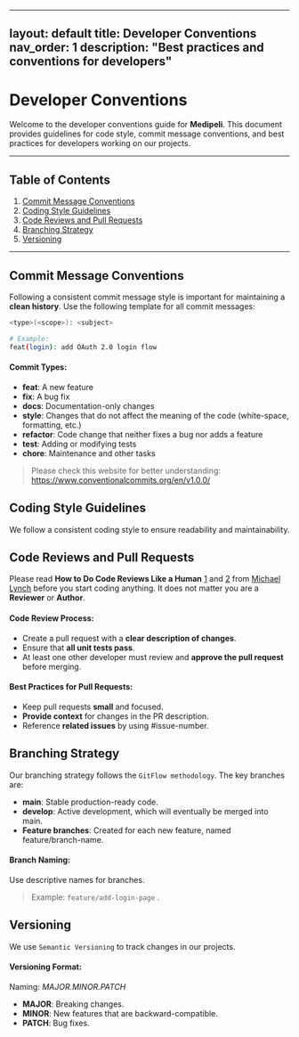 
---
layout: default
title: Developer Conventions
nav_order: 1
description: "Best practices and conventions for developers"
---

# Developer Conventions

Welcome to the developer conventions guide for **Medipeli**. This document provides guidelines for code style, commit message conventions, and best practices for developers working on our projects.

---

## Table of Contents
1. [Commit Message Conventions](#commit-message-conventions)
2. [Coding Style Guidelines](#coding-style-guidelines)
3. [Code Reviews and Pull Requests](#code-reviews-and-pull-requests)
4. [Branching Strategy](#branching-strategy)
5. [Versioning](#versioning)

---

## Commit Message Conventions

Following a consistent commit message style is important for maintaining a **clean history**. Use the following template for all commit messages:

```bash
<type>(<scope>): <subject>

# Example:
feat(login): add OAuth 2.0 login flow
```

#### Commit Types:
- **feat**: A new feature
- **fix**: A bug fix
- **docs**: Documentation-only changes
- **style**: Changes that do not affect the meaning of the code (white-space, formatting, etc.)
- **refactor**: Code change that neither fixes a bug nor adds a feature
- **test**: Adding or modifying tests
- **chore**: Maintenance and other tasks

> Please check this website for better understanding:
> https://www.conventionalcommits.org/en/v1.0.0/

## Coding Style Guidelines
We follow a consistent coding style to ensure readability and maintainability. 


## Code Reviews and Pull Requests
Please read **How to Do Code Reviews Like a Human** [1](https://mtlynch.io/human-code-reviews-1/) and [2](https://mtlynch.io/human-code-reviews-2/) from [Michael Lynch](https://mtlynch.io/) before you start coding anything. It does not matter you are a **Reviewer** or **Author**.

####  Code Review Process:
- Create a pull request with a **clear description of changes**.
- Ensure that **all unit tests pass**.
- At least one other developer must review and **approve the pull request** before merging.

#### Best Practices for Pull Requests:
- Keep pull requests **small** and focused.
- **Provide context** for changes in the PR description.
- Reference **related issues** by using #issue-number.

## Branching Strategy
Our branching strategy follows the `GitFlow methodology`. The key branches are:

- **main**: Stable production-ready code.
- **develop**: Active development, which will eventually be merged into main.
- **Feature branches**: Created for each new feature, named feature/branch-name.

#### Branch Naming:
Use descriptive names for branches.

> Example: `feature/add-login-page` .

## Versioning
We use `Semantic Versioning` to track changes in our projects.

#### Versioning Format:
Naming: *MAJOR.MINOR.PATCH*
- **MAJOR**: Breaking changes.
- **MINOR**: New features that are backward-compatible.
- **PATCH**: Bug fixes.
